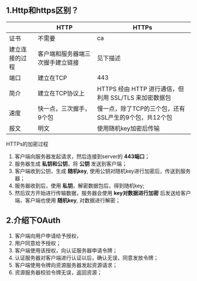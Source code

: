 ## 1.Http和https区别？


|                | HTTP                             | HTTPs                                                 |
|----------------|----------------------------------|-------------------------------------------------------|
| 证书           | 不需要                           | ca                                                    |
| 建立连接的过程 | 客户端和服务器端三次握手建立链接 | 见下描述                                              |
| 端口           | 建立在TCP                        | 443                                                   |
| 简介           | 建立在TCP协议上                  | HTTPS 经由 HTTP 进行通信，但利用 SSL/TLS 来加密数据包 |
| 速度           | 快一点，三次握手，9个包          | 慢一点，除了TCP的三个包，还有SSL产生的9个包，共12个包 |
| 报文           | 明文                             | 使用随机key加密后传输                                 |


HTTPs的加密过程
   1. 客户端向服务器发起请求，然后连接到server的 **443端口**；
   2. 服务器生成 **私钥和公钥**，将 **公钥** 发送到客户端；
   3. 客户端收到公钥，生成 **随机key**, 使用公钥对随机key进行加密后，传送到服务器；
   4. 服务器收到后，使用 **私钥**，解密数据包后，得到随机key;
   5. 然后双方开始进行传输数据，服务器会使用 **key对数据进行加密** 后发送给客户端，客户端也使用 **随机key**, 对数据进行解密；




## 2.介绍下OAuth
1. 客户端向用户申请给予授权，
2. 用户同意给予授权；
3. 客户端使用该授权，向认证服务器申请令牌；
4. 认证服务器对客户端进行认证以后，确认无误，同意发放令牌；
5. 客户端使用令牌向资源服务器发起资源请求；
6. 资源服务器校验令牌无误，返回资源；


